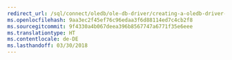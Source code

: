 ```yaml
---
redirect_url: /sql/connect/oledb/ole-db-driver/creating-a-oledb-driver-for-sql-server-application
ms.openlocfilehash: 9aa3ec2f45ef76c96edaa3f6d88114ed7c4cb2f8
ms.sourcegitcommit: 9f4330a4b067deea396b8567747a6771f35e6eee
ms.translationtype: HT
ms.contentlocale: de-DE
ms.lasthandoff: 03/30/2018
---
```

